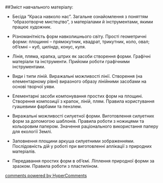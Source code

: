 <div id="hypercomments_widget" class="js-hypercomments-widget invisible"></div>

##Зміст навчального матеріалу:

*	Бесіда “Краса навколо нас”. Загальне ознайомлення з поняттям “образотворче мистецтво”, з матеріалами й інструментами, якими працює художник.

*	Різноманітність форм навколишнього світу. Прості геометричні форми: площинні – прямокутник, квадрат, трикутник, коло, овал;        об’ємні – куб, циліндр, конус, куля.

*	Лінія, пляма, крапка, штрих як засоби створення форми. Графічні матеріали та інструменти. Прийоми роботи графічними інструментами.

*	Види і типи ліній. Виражальні можливості лінії. Створення (на елементарному рівні) виразного образу лінійними засобами на основі творчої уяви.

*	Елементарні засоби компонування простих форм на площині. Створення композиції з крапок, ліній, плям. Правила користування гуашевими фарбами та пензлем. 

*	Виражальні можливості силуетної форми. Виготовлення силуетних форм за допомогою шаблонів. Правила роботи з ножицями та кольоровим папером. Значення раціонального використання паперу для екології Землі.

*	Заповнення площини аркуша силуетними зображеннями. Послідовність дій у роботі при виготовленні аплікації з природних матеріалів.

*	Передавання простих форм в об’ємі. Ліплення природної форми за зразком. Правила роботи з пластиліном.


<div class="js-hypercomments-container">
    <a href="http://hypercomments.com" class="hc-link" title="comments widget">comments powered by HyperComments</a>
</div>